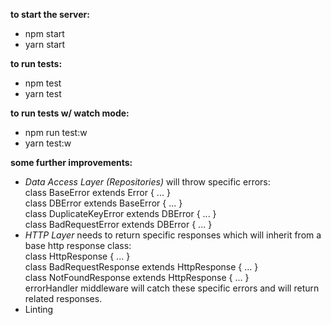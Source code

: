 **to start the server:**
 - npm start
 - yarn start
  
**to run tests:**
 - npm test
 - yarn test
  
**to run tests w/ watch mode:**
 - npm run test:w
 - yarn test:w
  
  
**some further improvements:**
 - _Data Access Layer (Repositories)_ will throw specific errors:  
   class BaseError extends Error { ... }  
   class DBError extends BaseError { ... }  
   class DuplicateKeyError extends DBError { ... }  
   class BadRequestError extends DBError { ... }
 - _HTTP Layer_ needs to return specific responses which will inherit from a base http response class:  
   class HttpResponse { ... }  
   class BadRequestResponse extends HttpResponse { ... }  
   class NotFoundResponse extends HttpResponse { ... }  
   errorHandler middleware will catch these specific errors and will return related responses.
 - Linting
